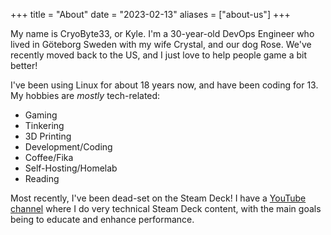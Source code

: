 +++
title = "About"
date = "2023-02-13"
aliases = ["about-us"]
+++

My name is CryoByte33, or Kyle. I'm a 30-year-old DevOps Engineer who lived in Göteborg Sweden with 
my wife Crystal, and our dog Rose. We've recently moved back to the US, and I just love to help people game a bit better!

I've been using Linux for about 18 years now, and have been coding for 13. My hobbies are _mostly_ tech-related:
* Gaming
* Tinkering
* 3D Printing
* Development/Coding
* Coffee/Fika
* Self-Hosting/Homelab
* Reading

Most recently, I've been dead-set on the Steam Deck! I have a [YouTube channel](https://youtube.com/@cryobyte33) 
where I do very technical Steam Deck content, with the main goals being to educate and enhance performance.
